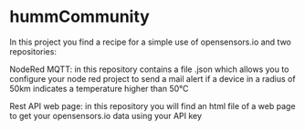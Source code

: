 # hummCommunity

In this project you find a recipe for a simple use of opensensors.io and two repositories:

NodeRed MQTT: in this repository contains a file .json which allows you to configure your node red project
              to send a mail alert if a device in a radius of 50km indicates a temperature higher than 50°C
              

Rest API web page: in this repository you will find an html file of a web page to get your opensensors.io data using your API key
